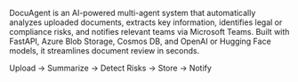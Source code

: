 DocuAgent is an AI-powered multi-agent system that automatically analyzes uploaded documents, extracts key information, identifies legal or compliance risks, and notifies relevant teams via Microsoft Teams. Built with FastAPI, Azure Blob Storage, Cosmos DB, and OpenAI or Hugging Face models, it streamlines document review in seconds.

Upload → Summarize → Detect Risks → Store → Notify